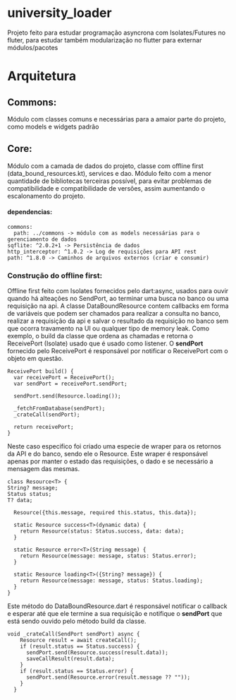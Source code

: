 # university_loader

Projeto feito para estudar programação asyncrona com Isolates/Futures no fluter, para estudar também modularização no flutter para externar módulos/pacotes

# Arquitetura
  ## Commons:
  Módulo com classes comuns e necessárias para a amaior parte do projeto, como models e widgets padrão
  
  ## Core:
  Módulo com a camada de dados do projeto, classe com offline first (data_bound_resources.kt), services e dao. Módulo feito com a menor quantidade de bibliotecas terceiras possível, para evitar problemas de compatibilidade e compatibilidade de versões, assim aumentando o escalonamento do projeto.

  #### dependencias:
    commons:
      path: ../commons -> módulo com as models necessárias para o gerenciamento de dados
    sqflite: ^2.0.2+1 -> Persistência de dados
    http_interceptor: ^1.0.2 -> Log de requisições para API rest
    path: ^1.8.0 -> Caminhos de arquivos externos (criar e consumir)
    
  ### Construção do offline first:
  
  Offline first feito com Isolates fornecidos pelo dart:async, usados para ouvir quando há alteações no SendPort, ao terminar uma busca no banco ou uma requisição na api.
  A classe DataBoundResource contem callbacks em forma de variáveis que podem ser chamados para realizar a consulta no banco, realizar a requisição da api e salvar o resultado da requisição no banco sem que ocorra travamento na UI ou qualquer tipo de memory leak.
  Como exemplo, o build da classe que ordena as chamadas e retorna o ReceivePort (Isolate) usado que é usado como listener.
  O __sendPort__ fornecido pelo ReceivePort é responsável por notificar o ReceivePort com o objeto em questão.
  
  ```
  ReceivePort build() {
    var receivePort = ReceivePort();
    var sendPort = receivePort.sendPort;

    sendPort.send(Resource.loading());

    _fetchFromDatabase(sendPort);
    _crateCall(sendPort);

    return receivePort;
  }
  ```
  
  Neste caso especifico foi criado uma especie de wraper para os retornos da API e do banco, sendo ele o Resource. Este wraper é responsável apenas por manter o estado das requisições, o dado e se necessário a mensagem das mesmas.
  
  ```
  class Resource<T> {
  String? message;
  Status status;
  T? data;

    Resource({this.message, required this.status, this.data});

    static Resource success<T>(dynamic data) {
      return Resource(status: Status.success, data: data);
    }

    static Resource error<T>(String message) {
      return Resource(message: message, status: Status.error);
    }

    static Resource loading<T>({String? message}) {
      return Resource(message: message, status: Status.loading);
    }
  }
  ```
  
  Este método do DataBoundResource.dart é responsável notificar o callback e esperar até que ele termine a sua requisição e notifique o __sendPort__ que está sendo ouvido pelo método build da classe.
  ```
  void _crateCall(SendPort sendPort) async {
      Resource result = await createCall();
      if (result.status == Status.success) {
        sendPort.send(Resource.success(result.data));
        saveCallResult(result.data);
      }
      if (result.status == Status.error) {
        sendPort.send(Resource.error(result.message ?? ""));
      }
    }
  ```
